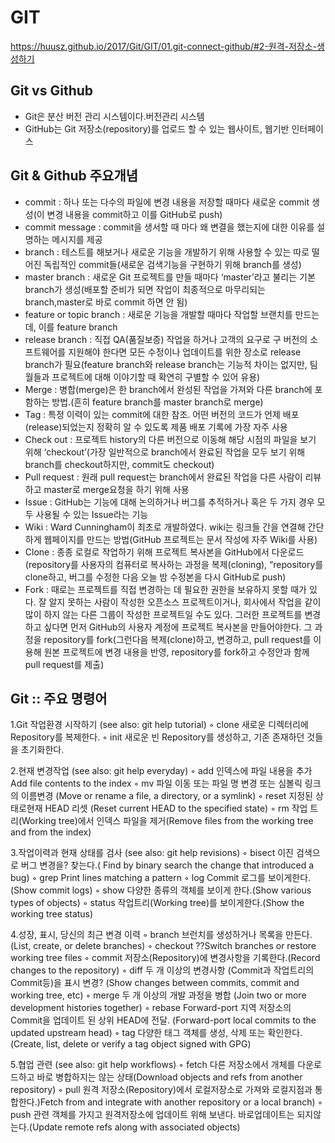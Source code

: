 # GIT

<https://huusz.github.io/2017/Git/GIT/01.git-connect-github/#2-원격-저장소-생성하기>

## Git vs Github

- Git은 분산 버전 관리 시스템이다.버전관리 시스템
- GitHub는 Git 저장소(repository)를 업로드 할 수 있는 웹사이트, 웹기반 인터페이스

## Git & Github 주요개념

- commit : 하나 또는 다수의 파일에 변경 내용을 저장할 때마다 새로운 commit 생성(이 변경 내용을 commit하고 이를 GitHub로 push)
- commit message : commit을 생서할 때 마다 왜 변결을 했는지에 대한 이유를 설명하는 메시지를 제공
- branch : 테스트를 해보거나 새로운 기능을 개발하기 위해 사용할 수 있는 따로 떨어진 독립적인 commit들(새로운 검색기능을 구현하기 위해 branch를 생성)
- master branch : 새로운 Git 프로젝트를 만들 때마다 ‘master’라고 불리는 기본 branch가 생성(배포할 준비가 되면 작업이 최종적으로 마무리되는 branch,master로 바로 commit 하면 안 됨)
- feature or topic branch : 새로운 기능을 개발할 때마다 작업할 브랜치를 만드는데, 이를 feature branch
- release branch : 직접 QA(품질보증) 작업을 하거나 고객의 요구로 구 버전의 소프트웨어를 지원해야 한다면 모든 수정이나 업데이트를 위한 장소로 release branch가 필요(feature branch와 release branch는 기능적 차이는 없지만, 팀월들과 프로젝트에 대해 이야기할 때 확연히 구별할 수 있어 유용)
- Merge : 병합(merge)은 한 branch에서 완성된 작업을 가져와 다른 branch에 포함하는 방법.(흔히 feature branch를 master branch로 merge)
- Tag : 특정 이력이 있는 commit에 대한 참조. 어떤 버전의 코드가 언제 배포(release)되었는지 정확히 알 수 있도록 제품 배포 기록에 가장 자주 사용
- Check out : 프로젝트 history의 다른 버전으로 이동해 해당 시점의 파일을 보기 위해 ‘checkout’(가장 일반적으로 branch에서 완료된 작업을 모두 보기 위해 branch를 checkout하지만, commit도 checkout)
- Pull request : 원래 pull request는 branch에서 완료된 작업을 다른 사람이 리뷰하고 master로 merge요청을 하기 위해 사용
- Issue : GitHub는 기능에 대해 논의하거나 버그를 추적하거나 혹은 두 가지 경우 모두 사용될 수 있는 Issue라는 기능
- Wiki : Ward Cunningham이 최초로 개발하였다. wiki는 링크들 간을 연결해 간단하게 웹페이지를 만드는 방법(GitHub 프로젝트는 문서 작성에 자주 Wiki를 사용)
- Clone : 종종 로컬로 작업하기 위해 프로젝트 복사본을 GitHub에서 다운로드(repository를 사용자의 컴퓨터로 복사하는 과정을 복제(cloning), “repository를 clone하고, 버그를 수정한 다음 오늘 밤 수정본을 다시 GitHub로 push)
- Fork : 때로는 프로젝트를 직접 변경하는 데 필요한 권한을 보유하지 못할 때가 있다. 잘 알지 못하는 사람이 작성한 오픈소스 프로젝트이거나, 회사에서 작업을 같이 많이 하지 않는 다른 그룹이 작성한 프로젝트일 수도 있다. 그러한 프로젝트를 변경하고 싶다면 먼저 GitHub의 사용자 계정에 프로젝트 복사본을 만들어야한다. 그 과정을 repository를 fork(그런다음 복제(clone)하고, 변경하고, pull request를 이용해 원본 프로젝트에 변경 내용을 반영, repository를 fork하고 수정안과 함께 pull request를 제출)

## Git :: 주요 명령어

1.Git 작업환경 시작하기 (see also: git help tutorial)
◦ clone 새로운 디렉터리에 Repository를 복제한다.
◦ init 새로운 빈 Repository를 생성하고, 기존 존재하던 것들을 초기화한다.

2.현재 변경작업 (see also: git help everyday)
◦ add 인덱스에 파일 내용을 추가 Add file contents to the index
◦ mv 파일 이동 또는 파일 명 변경 또는 심볼릭 링크의 이름변경 (Move or rename a file, a directory, or a symlink)
◦ reset 지정된 상태로현재 HEAD 리셋 (Reset current HEAD to the specified state)
◦ rm 작업 트리(Working tree)에서 인덱스 파일을 제거(Remove files from the working tree and from the index)

3.작업이력과 현재 상태를 검사 (see also: git help revisions)
◦ bisect 이진 검색으로 버그 변경을? 찾는다.( Find by binary search the change that introduced a bug)
◦ grep Print lines matching a pattern
◦ log Commit 로그를 보이게한다. (Show commit logs)
◦ show 다양한 종류의 객체를 보이게 한다.(Show various types of objects)
◦ status 작업트리(Working tree)를 보이게한다.(Show the working tree status)

4.성장, 표시, 당신의 최근 변경 이력
◦ branch 브런치를 생성하거나 목록을 만든다. (List, create, or delete branches)
◦ checkout ??Switch branches or restore working tree files
◦ commit 저장소(Repository)에 변경사항을 기록한다.(Record changes to the repository)
◦ diff 두 개 이상의 변경사항 (Commit과 작업트리의 Commit등)을 표시 변경? (Show changes between commits, commit and working tree, etc)
◦ merge 두 개 이상의 개발 과정을 병합 (Join two or more development histories together)
◦ rebase Forward-port 지역 저장소의 Commit을 업데이트 된 상위 HEAD에 전달. (Forward-port local commits to the updated upstream head)
◦ tag 다양한 태그 객체를 생성, 삭제 또는 확인한다. (Create, list, delete or verify a tag object signed with GPG)

5.협업 관련 (see also: git help workflows)
◦ fetch 다른 저장소에서 개체를 다운로드하고 바로 병합하지는 않는 상태(Download objects and refs from another repository)
◦ pull 원격 저장소(Repository)에서 로컬저장소로 가져와 로컬지점과 통합한다.)Fetch from and integrate with another repository or a local branch)
◦ push 관련 객체를 가지고 원격저장소에 업데이트 위해 보낸다. 바로업데이트는 되지않는다.(Update remote refs along with associated objects)